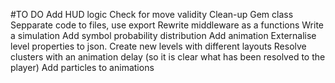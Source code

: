 #TO DO
Add HUD logic
Check for move validity
Clean-up Gem class
Sepparate code to files, use export
Rewrite middleware as a functions
Write a simulation
Add symbol probability distribution
Add animation
Externalise level properties to json.
Create new levels with different layouts
Resolve clusters with an animation delay (so it is clear what has been resolved to the player)
Add particles to animations
